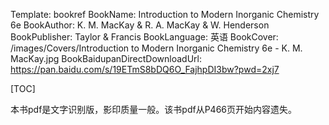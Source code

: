 Template: bookref
BookName: Introduction to Modern Inorganic Chemistry 6e
BookAuthor: K. M. MacKay & R. A. MacKay & W. Henderson
BookPublisher: Taylor & Francis
BookLanguage: 英语
BookCover: /images/Covers/Introduction to Modern Inorganic Chemistry 6e - K. M. MacKay.jpg
BookBaidupanDirectDownloadUrl: https://pan.baidu.com/s/19ETmS8bDQ6O_FajhpDI3bw?pwd=2xj7 


[TOC]

本书pdf是文字识别版，影印质量一般。该书pdf从P466页开始内容遗失。


